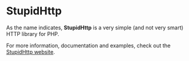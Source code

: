 StupidHttp
==========

As the name indicates, **StupidHttp** is a very simple (and not very smart) HTTP library for PHP.

For more information, documentation and examples, check out the [StupidHttp website](http://bolt80/stupidhttp/).


